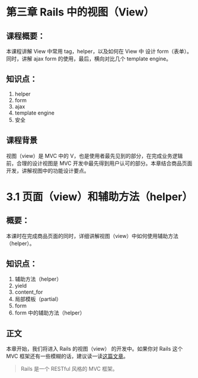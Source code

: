 # 第三章 Rails 中的视图（View）

## 课程概要：

本课程讲解 View 中常用 tag，helper，以及如何在 View 中 设计 form（表单）。同时，讲解 ajax form 的使用，最后，横向对比几个 template engine。

## 知识点：

1. helper
2. form
3. ajax
4. template engine
5. 安全

## 课程背景

视图（view）是 MVC 中的 V，也是使用者最先见到的部分，在完成业务逻辑前，合理的设计视图是 MVC 开发中最先得到用户认可的部分。本章结合商品页面开发，讲解视图中的功能设计要点。


# 3.1 页面（view）和辅助方法（helper）

## 概要：

本课时在完成商品页面的同时，详细讲解视图（view）中如何使用辅助方法（helper）。

## 知识点：

1. 辅助方法（helper）
2. yield
3. content_for
4. 局部模板（partial）
5. form
6. form 中的辅助方法（helper）

## 正文

本章开始，我们将进入 Rails 的视图（view） 的开发中。如果你对 Rails 这个 MVC 框架还有一些模糊的话，建议读一读[这篇文章](http://www.ruanyifeng.com/blog/2007/11/mvc.html)。

> Rails 是一个 RESTful 风格的 MVC 框架。